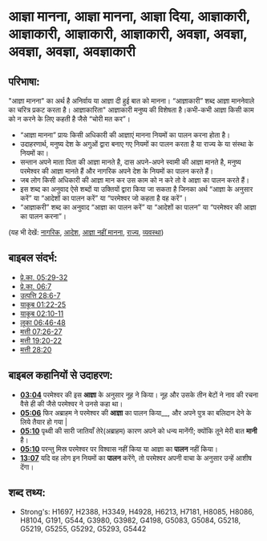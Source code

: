 # आज्ञा मानना, आज्ञा मानना, आज्ञा दिया, आज्ञाकारी, आज्ञाकारी, आज्ञाकारी, आज्ञाकारी, अवज्ञा, अवज्ञा, अवज्ञा, अवज्ञा, अवज्ञाकारी #

## परिभाषा: ##

"आज्ञा मानना" का अर्थ है अनिर्वाय या आज्ञा दी हुई बात को मानना। “आज्ञाकारी” शब्द आज्ञा माननेवाले का चरित्र प्रकट करता है। आज्ञाकारिता" आज्ञाकारी मनुष्य की विशेषता है।कभी-कभी आज्ञा किसी काम को न करने के लिए कहती है जैसे “चोरी मत कर”।

* “आज्ञा मानना” प्रायः किसी अधिकारी की आज्ञाएं मानना नियमों का पालन करना होता है।
* उदाहरणार्थ, मनुष्य देश के अगुओं द्वारा बनाए गए नियमों का पालन करता है या राज्य के या संस्था के नियमों का।
* सन्तान अपने माता पिता की आज्ञा मानते है, दास अपने-अपने स्वामी की आज्ञा मानते है, मनुष्य परमेश्वर की आज्ञा मानते हैं और नागरिक अपने देश के नियमों का पालन करते हैं।
* जब लोग किसी अधिकारी की आज्ञा मान कर उस काम को न करे तो वे आज्ञा का पालन करते हैं। 
* इस शब्द का अनुवाद ऐसे शब्दों या उक्तियों द्वारा किया जा सकता है जिनका अर्थ “आज्ञा के अनुसार करें” या “आदेशों का पालन करें” या “परमेश्वर जो कहता है वह करें”।
* “आज्ञाकरी” शब्द का अनुवाद “आज्ञा का पालन करें” या “आदेशों का पालन” या “परमेश्वर की आज्ञा का पालन करना”।

(यह भी देखें: [नागरिक](../other/citizen.md), [आदेश](../kt/command.md), [आज्ञा नहीं मानना](../other/disobey.md), [राज्य](../other/kingdom.md), [व्यवस्था](../other/law.md))

## बाइबल संदर्भ: ##

* [प्रे.का. 05:29-32](rc://en/tn/help/act/05/29)
* [प्रे.का. 06:7](rc://en/tn/help/act/06/07)
* [उत्पत्ति 28:6-7](rc://en/tn/help/gen/28/06)
* [याकूब 01:22-25](rc://en/tn/help/jas/01/22)
* [याकूब 02:10-11](rc://en/tn/help/jas/02/10)
* [लूका 06:46-48](rc://en/tn/help/luk/06/46)
* [मत्ती 07:26-27](rc://en/tn/help/mat/07/26)
* [मत्ती 19:20-22](rc://en/tn/help/mat/19/20)
* [मत्ती 28:20](rc://en/tn/help/mat/28/20)

## बाइबल कहानियों से उदाहरण: ##

* __[03:04](rc://en/tn/help/obs/03/04)__ परमेश्वर की इस __आज्ञा__ के अनुसार नूह ने किया। नूह और उसके तीन बेटों ने नाव की रचना वैसे ही की जैसे परमेश्वर ने उनसे कहा था।
* __[05:06](rc://en/tn/help/obs/05/06)__ फिर अब्राहम ने परमेश्वर की __आज्ञा__ का पालन किया__, और अपने पुत्र का बलिदान देने के लिये तैयार हो गया |
* __[05:10](rc://en/tn/help/obs/05/10)__ पृथ्वी की सारी जातियाँ तेरे(अब्राहम) कारण अपने को धन्य मानेंगी; क्योंकि तूने मेरी बात __मानी__ है।
* __[05:10](rc://en/tn/help/obs/05/10)__ परन्तु मिस्र परमेश्वर पर विश्वास नहीं किया या आज्ञा का __पालन__ नहीं किया।
* __[13:07](rc://en/tn/help/obs/13/07)__ यदि वह लोग इन नियमों का __पालन__ करेंगे, तो परमेश्वर अपनी वाचा के अनुसार उन्हें आशीष देंगा।

## शब्द तथ्य: ##

* Strong's: H1697, H2388, H3349, H4928, H6213, H7181, H8085, H8086, H8104, G191, G544, G3980, G3982, G4198, G5083, G5084, G5218, G5219, G5255, G5292, G5293, G5442

